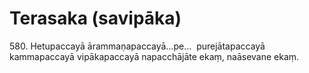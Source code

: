 

# Terasaka (savipāka)






580\. Hetupaccayā ārammaṇapaccayā…pe…  purejātapaccayā kammapaccayā vipākapaccayā napacchājāte ekaṃ, naāsevane ekaṃ.



